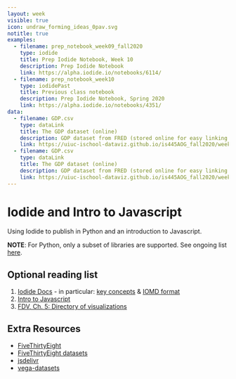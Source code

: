 ```yaml
---
layout: week
visible: true
icon: undraw_forming_ideas_0pav.svg
notitle: true
examples:
  - filename: prep_notebook_week09_fall2020
    type: iodide
    title: Prep Iodide Notebook, Week 10
    description: Prep Iodide Notebook
    link: https://alpha.iodide.io/notebooks/6114/
  - filename: prep_notebook_week10
    type: iodidePast
    title: Previous class notebook
    description: Prep Iodide Notebook, Spring 2020
    link: https://alpha.iodide.io/notebooks/4351/
data:
  - filename: GDP.csv
    type: dataLink
    title: The GDP dataset (online)
    description: GDP dataset from FRED (stored online for easy linking in Iodide)
    link: https://uiuc-ischool-dataviz.github.io/is445AOG_fall2020/week01/data/GDP.csv
  - filename: GDP.csv
    type: dataLink
    title: The GDP dataset (online)
    description: GDP dataset from FRED (stored online for easy linking in Iodide)
    link: https://uiuc-ischool-dataviz.github.io/is445AOG_fall2020/week01/data/GDP.csv
---
```


# Iodide and Intro to Javascript

Using Iodide to publish in Python and an introduction to Javascript.

<!--
## Downloads & Links

### Iodide Notebooks:

 * <a href="https://alpha.iodide.io/notebooks/4351/">Prep Iodide Notebook</a>
 * <a href="https://alpha.iodide.io/notebooks/6120/">In Class Iodide Notebook</a> 

Feel free to check out [Spring 2020's notebook that uses police shooting data for visualization](https://alpha.iodide.io/notebooks/4351/) if you are interestedin other mappable datasets.  
-->

**NOTE**: For Python, only a subset of libraries are supported. See ongoing list [here](https://github.com/iodide-project/pyodide/tree/master/packages).

## Optional reading list

 1. <a href="https://alpha.iodide.io/">Iodide Docs</a> - in particular: <a href="https://iodide-project.github.io/docs/key_concepts/">key concepts</a> & <a href="https://iodide-project.github.io/docs/iomd/">IOMD format</a> 
 2. <a href="https://www.codecademy.com/learn/introduction-to-javascript">Intro to Javascript</a> 
 3. <a href="https://serialmentor.com/dataviz/directory-of-visualizations.html">FDV, Ch. 5: Directory of visualizations</a>

## Extra Resources
 * [FiveThirtyEight](https://fivethirtyeight.com/)
 * [FiveThirtyEight datasets](https://github.com/fivethirtyeight/data)
 * [jsdelivr](https://www.jsdelivr.com/)
 * [vega-datasets](https://github.com/vega/vega-datasets/tree/master/data)
 
